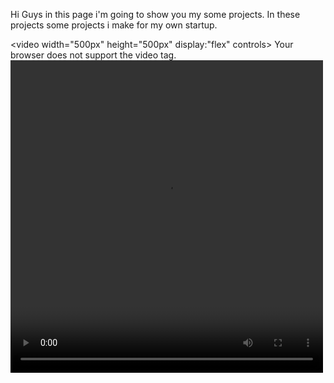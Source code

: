 Hi Guys in this page i'm going to show you my some projects. In these projects some projects i make for my own startup.
<div>
  
  <video width="500px" height="500px" display:"flex" controls>
   <source src="https://firebasestorage.googleapis.com/v0/b/mecoo-712c0.appspot.com/o/04_10_2023_18_49_58-uploader-avc1_mp4a.mov?alt=media&token=fc05d19c-8149-416c-9eac-7d3c8b450f09" 
     type="video/mp4">
    Your browser does not support the video tag.
  </video>
  <video width="500px" height="500px" controls>
   <source src="https://firebasestorage.googleapis.com/v0/b/mecoo-712c0.appspot.com/o/Timeline%201.mp4?alt=media&token=149677ff-f126-42ca-bd2c-f46b18ce8958" 
     type="video/mp4">
    Your browser does not support the video tag.
  </video>
</div>



